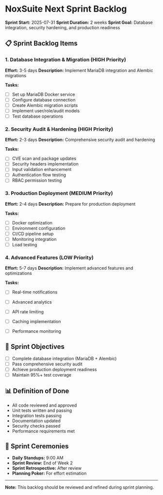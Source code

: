# NoxSuite Next Sprint Backlog

**Sprint Start:** 2025-07-31
**Sprint Duration:** 2 weeks
**Sprint Goal:** Database integration, security hardening, and production readiness

## 📋 Sprint Backlog Items

### 1. Database Integration & Migration (HIGH Priority)
**Effort:** 3-5 days
**Description:** Implement MariaDB integration and Alembic migrations

**Tasks:**
- [ ] Set up MariaDB Docker service
- [ ] Configure database connection
- [ ] Create Alembic migration scripts
- [ ] Implement user/role/audit models
- [ ] Test database operations

### 2. Security Audit & Hardening (HIGH Priority)
**Effort:** 2-3 days
**Description:** Comprehensive security audit and hardening

**Tasks:**
- [ ] CVE scan and package updates
- [ ] Security headers implementation
- [ ] Input validation enhancement
- [ ] Authentication flow testing
- [ ] RBAC permission testing

### 3. Production Deployment (MEDIUM Priority)
**Effort:** 2-4 days
**Description:** Prepare for production deployment

**Tasks:**
- [ ] Docker optimization
- [ ] Environment configuration
- [ ] CI/CD pipeline setup
- [ ] Monitoring integration
- [ ] Load testing

### 4. Advanced Features (LOW Priority)
**Effort:** 5-7 days
**Description:** Implement advanced features and optimizations

**Tasks:**
- [ ] Real-time notifications
- [ ] Advanced analytics
- [ ] API rate limiting
- [ ] Caching implementation
- [ ] Performance monitoring


## 🎯 Sprint Objectives
- [ ] Complete database integration (MariaDB + Alembic)
- [ ] Pass comprehensive security audit
- [ ] Achieve production deployment readiness
- [ ] Maintain 95%+ test coverage

## 📊 Definition of Done
- All code reviewed and approved
- Unit tests written and passing
- Integration tests passing
- Documentation updated
- Security checks passed
- Performance requirements met

## 🚀 Sprint Ceremonies
- **Daily Standups:** 9:00 AM
- **Sprint Review:** End of Week 2
- **Sprint Retrospective:** After review
- **Planning Poker:** For effort estimation

---
**Note:** This backlog should be reviewed and refined during sprint planning.
